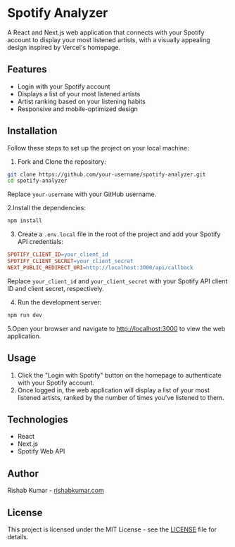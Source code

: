 # Spotify Analyzer

A React and Next.js web application that connects with your Spotify account to display your most listened artists, with a visually appealing design inspired by Vercel's homepage.

## Features

- Login with your Spotify account
- Displays a list of your most listened artists
- Artist ranking based on your listening habits
- Responsive and mobile-optimized design

## Installation

Follow these steps to set up the project on your local machine:

1. Fork and Clone the repository:

``` bash
git clone https://github.com/your-username/spotify-analyzer.git
cd spotify-analyzer
```

Replace `your-username` with your GitHub username.

2.Install the dependencies:

``` bash
npm install
```

3. Create a `.env.local` file in the root of the project and add your Spotify API credentials:

``` makefile
SPOTIFY_CLIENT_ID=your_client_id
SPOTIFY_CLIENT_SECRET=your_client_secret
NEXT_PUBLIC_REDIRECT_URI=http://localhost:3000/api/callback
```

Replace `your_client_id` and `your_client_secret` with your Spotify API client ID and client secret, respectively.

4. Run the development server:

``` bash
npm run dev
```

5.Open your browser and navigate to [http://localhost:3000](http://localhost:3000/) to view the web application.

## Usage

1. Click the "Login with Spotify" button on the homepage to authenticate with your Spotify account.
2. Once logged in, the web application will display a list of your most listened artists, ranked by the number of times you've listened to them.

## Technologies

- React
- Next.js
- Spotify Web API

## Author

Rishab Kumar - [rishabkumar.com](https://rishabkumar.com/)

## License

This project is licensed under the MIT License - see the [LICENSE]() file for details.